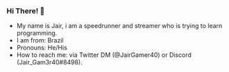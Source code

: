 ### Hi There! 👋

- My name is Jair, i am a speedrunner and streamer who is trying to learn programming.
- I am from: Brazil
- Pronouns: He/His
- How to reach me: via Twitter DM (@JairGamer40) or Discord (Jair_Gam3r40#8498).
